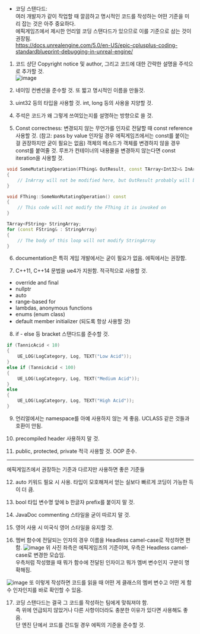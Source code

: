 * 코딩 스탠다드:  
여러 개발자가 같이 작업할 때 깔끔하고 명시적인 코드를 작성하는 어떤 기준을 미리 잡는 것은 아주 중요하다.  
에픽게임즈에서 제시한 언리얼 코딩 스탠다드가 있으므로 이를 기준으로 삼는 것이 권장됨.  
https://docs.unrealengine.com/5.0/en-US/epic-cplusplus-coding-standardblueprint-debugging-in-unreal-engine/  

1. 코드 상단 Copyright notice 및 author, 그리고 코드에 대한 간략한 설명을 주석으로 추가할 것.  
![image](https://user-images.githubusercontent.com/63915665/169508088-33822391-05bb-4d56-a7ba-c5a0f28422ab.png)

2. 네이밍 컨벤션을 준수할 것. 또 짧고 명시적인 이름을 만들것.  

3. uint32 등의 타입을 사용할 것. int, long 등의 사용을 지양할 것.  

4. 주석은 코드가 왜 그렇게 쓰여있는지를 설명하는 방향으로 쓸 것.

5. Const correctness: 
변경되지 않는 무언가를 인자로 전달할 때 const reference 사용할 것.
(참고: pass by value 인자일 경우 에픽게임즈에서는 const를 붙이는 걸 권장하지만 굳이 필요는 없음)
객체의 메소드가 객체를 변경하지 않을 경우 const를 붙여줄 것.
루프가 컨테이너의 내용물을 변경하지 않는다면 const iteration을 사용할 것.

```c++
void SomeMutatingOperation(FThing& OutResult, const TArray<Int32>& InArray)
{
    // InArray will not be modified here, but OutResult probably will be
}

void FThing::SomeNonMutatingOperation() const
{
    // This code will not modify the FThing it is invoked on
}

TArray<FString> StringArray;
for (const FString& : StringArray)
{
    // The body of this loop will not modify StringArray
}
```
  
6. documentation은 특히 게임 개발에서는 굳이 필요가 없음. 에픽에서는 권장함.

7. C++11, C++14 문법을 ue4가 지원함. 적극적으로 사용할 것.
* override and final
* nullptr
* auto
* range-based for
* lambdas, anonymous functions
* enums (enum class)
* default member initializer (되도록 항상 사용할 것)

8. if - else 등 bracket 스탠다드를 준수할 것.
``` c++
if (TannicAcid < 10)
{
    UE_LOG(LogCategory, Log, TEXT("Low Acid"));
}
else if (TannicAcid < 100)
{
    UE_LOG(LogCategory, Log, TEXT("Medium Acid"));
}
else
{
    UE_LOG(LogCategory, Log, TEXT("High Acid"));
}
```
  
9. 언리얼에서는 namespace를 아예 사용하지 않는 게 좋음. UCLASS 같은 것들과 호환이 안됨.
  
10. precompiled header 사용하지 말 것.
  
11. public, protected, private 적극 사용할 것. OOP 준수.
  
---
에픽게임즈에서 권장하는 기준과 다르지만 사용하면 좋은 기준들

12. auto 키워드 필요 시 사용. 
타입이 모호해져서 얻는 실보다 빠르게 코딩이 가능한 득이 더 큼.
  
13. bool 타입 변수명 앞에 b 한글자 prefix를 붙이지 말 것.
  
14. JavaDoc commenting 스타일을 굳이 따르지 말 것.
  
15. 영어 사용 시 미국식 영어 스타일을 유지할 것.
  
16. 멤버 함수에 전달되는 인자의 경우 이름을 Headless camel-case로 작성하면 편함.
![image](https://user-images.githubusercontent.com/63915665/169511940-9cb21cce-0edc-4250-84ed-9121ee3f4b4c.png)
위 사진 좌측은 에픽게임즈의 기준이며, 우측은 Headless camel-case로 변경한 모습임.  
우측처럼 작성했을 때 뭐가 함수에 전달된 인자이고 뭐가 멤버 변수인지 구분이 명확해짐.

![image](https://user-images.githubusercontent.com/63915665/169512245-4e6756c8-ef83-4804-a959-fb3ecd43f7fd.png)
또 이렇게 작성하면 코드를 읽을 때 어떤 게 클래스의 멤버 변수고 어떤 게 함수 인자인지를 바로 확인할 수 있음.

17. 코딩 스탠다드는 결국 그 코드를 작성하는 팀에게 맞춰져야 함.  
즉 위에 언급되지 않았거나 다른 사항이더라도 충분한 이유가 있다면 사용해도 좋음.  
단 엔진 단에서 코드를 건드릴 경우 에픽의 기준을 준수할 것.  


